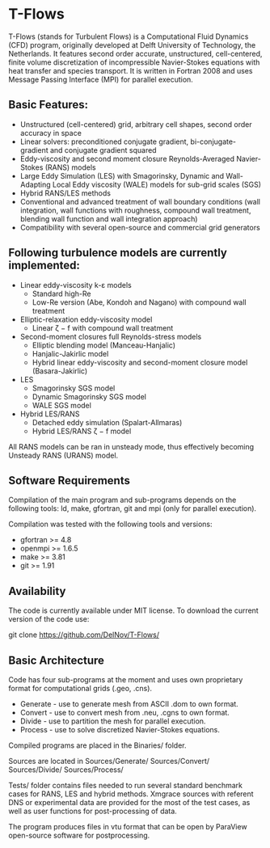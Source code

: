 # T-Flows 

T-Flows (stands for Turbulent Flows) is a Computational Fluid Dynamics (CFD) program, originally developed at Delft University of Technology, the Netherlands.  It features second order accurate, unstructured, cell-centered, finite volume discretization of incompressible Navier-Stokes equations with heat transfer and species transport.  It is written in Fortran 2008 and uses Message Passing Interface (MPI) for parallel execution.

## Basic Features: 

*	Unstructured (cell-centered) grid, arbitrary cell shapes, second order accuracy in space 
*	Linear solvers: preconditioned conjugate gradient, bi-conjugate-gradient and conjugate gradient squared
*	Eddy-viscosity and second moment closure Reynolds-Averaged Navier-Stokes (RANS) models
*	Large Eddy Simulation (LES) with Smagorinsky, Dynamic and Wall-Adapting Local Eddy viscosity (WALE) models for sub-grid scales (SGS) 
*	Hybrid RANS/LES methods
*	Conventional and advanced treatment of wall boundary conditions (wall integration, wall functions with roughness, compound wall treatment, blending wall function and wall integration approach)
*	Compatibility with several open-source and commercial grid generators

## Following turbulence models are currently implemented:

* Linear eddy-viscosity k-ε models
  * Standard high-Re
  * Low-Re version (Abe, Kondoh and Nagano) with compound wall treatment
* Elliptic-relaxation eddy-viscosity model
  * Linear ζ − f with compound wall treatment
* Second-moment closures full Reynolds-stress models
  * Elliptic blending model (Manceau-Hanjalic)
  * Hanjalic-Jakirlic model
  * Hybrid linear eddy-viscosity and second-moment closure model (Basara-Jakirlic)
* LES
  * Smagorinsky SGS model
  * Dynamic Smagorinsky SGS model
  * WALE SGS model
* Hybrid LES/RANS
  * Detached eddy simulation (Spalart-Allmaras)
  * Hybrid LES/RANS ζ − f model

All RANS models can be ran in unsteady mode, thus effectively becoming Unsteady RANS (URANS) model.

## Software Requirements

Compilation of the main program and sub-programs depends on the following tools: 
ld, make, gfortran, git and mpi (only for parallel execution).

Compilation was tested with the following tools and versions:
- gfortran >= 4.8
- openmpi >= 1.6.5
- make >= 3.81
- git >= 1.91

## Availability

The code is currently available under MIT license.  To download the current version of the code use:

 git clone https://github.com/DelNov/T-Flows/

## Basic Architecture

Code has four sub-programs at the moment and uses own proprietary format for computational grids (.geo, .cns).
- Generate -  use to generate mesh from ASCII .dom to own format.
- Convert  -  use to convert mesh from .neu, .cgns to own format.
- Divide   -  use to partition the mesh for parallel execution.
- Process  -  use to solve discretized Navier-Stokes equations.

Compiled programs are placed in the Binaries/ folder.

Sources are located in
Sources/Generate/
Sources/Convert/
Sources/Divide/
Sources/Process/

Tests/ folder contains files needed to run several standard benchmark cases for RANS, LES and hybrid methods. Xmgrace sources with referent DNS or experimental data are provided for the most of the test cases, as well as user functions for post-processing of data.

The program produces files in vtu format that can be open by ParaView open-source software for postprocessing. 
